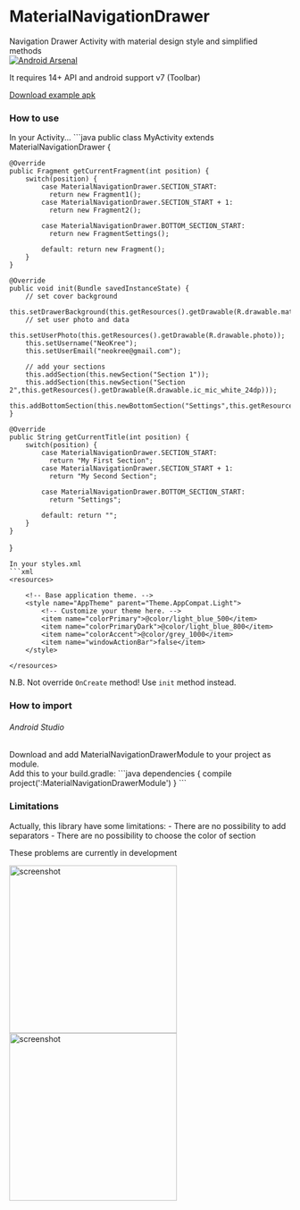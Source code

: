 MaterialNavigationDrawer
========================

Navigation Drawer Activity with material design style and simplified methods<br>
[![Android Arsenal](https://img.shields.io/badge/Android%20Arsenal-MaterialNavigationDrawer-brightgreen.svg?style=flat)](https://android-arsenal.com/details/1/1114)

It requires 14+ API and android support v7 (Toolbar)<br>

[Download example apk](https://raw.github.com/neokree/MaterialNavigationDrawer/master/example.apk)<br>

<h3>How to use</h3>
In your Activity...
```java
public class MyActivity extends MaterialNavigationDrawer {

    @Override
    public Fragment getCurrentFragment(int position) {
        switch(position) {
            case MaterialNavigationDrawer.SECTION_START:
              return new Fragment1();
            case MaterialNavigationDrawer.SECTION_START + 1:
              return new Fragment2();
              
            case MaterialNavigationDrawer.BOTTOM_SECTION_START:
              return new FragmentSettings();
              
            default: return new Fragment();
        }
    }

    @Override
    public void init(Bundle savedInstanceState) {
        // set cover background
        this.setDrawerBackground(this.getResources().getDrawable(R.drawable.mat1));
        // set user photo and data
        this.setUserPhoto(this.getResources().getDrawable(R.drawable.photo));
        this.setUsername("NeoKree");
        this.setUserEmail("neokree@gmail.com");
        
        // add your sections
        this.addSection(this.newSection("Section 1"));
        this.addSection(this.newSection("Section 2",this.getResources().getDrawable(R.drawable.ic_mic_white_24dp)));
        this.addBottomSection(this.newBottomSection("Settings",this.getResources().getDrawable(R.drawable.ic_settings_black_24dp)));
    }

    @Override
    public String getCurrentTitle(int position) {
        switch(position) {
            case MaterialNavigationDrawer.SECTION_START:
              return "My First Section";
            case MaterialNavigationDrawer.SECTION_START + 1:
              return "My Second Section";
              
            case MaterialNavigationDrawer.BOTTOM_SECTION_START:
              return "Settings";
              
            default: return "";
        }
    }

}
```
In your styles.xml
```xml
<resources>

    <!-- Base application theme. -->
    <style name="AppTheme" parent="Theme.AppCompat.Light">
        <!-- Customize your theme here. -->
        <item name="colorPrimary">@color/light_blue_500</item>
        <item name="colorPrimaryDark">@color/light_blue_800</item>
        <item name="colorAccent">@color/grey_1000</item>
        <item name="windowActionBar">false</item>
    </style>

</resources>
```
N.B. Not override <code>OnCreate</code> method! Use <code>init</code> method instead.<br>

<h3>How to import </h3>
<h6>Android Studio</h6>
Download and add MaterialNavigationDrawerModule to your project as module.<br>
Add this to your build.gradle:
```java 
dependencies {
    compile project(':MaterialNavigationDrawerModule')
}
```

<h3>Limitations</h3>
Actually, this library have some limitations: 
- There are no possibility to add separators
- There are no possibility to choose the color of section

These problems are currently in development

<img src="https://raw.github.com/neokree/MaterialNavigationDrawer/master/screen1.png" alt="screenshot" width="300px" height="auto" />
<img src="https://raw.github.com/neokree/MaterialNavigationDrawer/master/screen3.png" alt="screenshot" width="300px" height="auto" />
